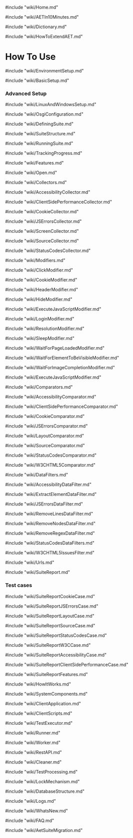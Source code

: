 #include "wiki/Home.md"

#include "wiki/AETIn10Minutes.md"

#include "wiki/Dictionary.md"

#include "wiki/HowToExtendAET.md"

# How To Use

#include "wiki/EnvironmentSetup.md"

#include "wiki/BasicSetup.md"

### Advanced Setup

#include "wiki/LinuxAndWindowsSetup.md"

#include "wiki/OsgiConfiguration.md"

#include "wiki/DefiningSuite.md"

#include "wiki/SuiteStructure.md"

#include "wiki/RunningSuite.md"

#include "wiki/TrackingProgress.md"

#include "wiki/Features.md"

#include "wiki/Open.md"

#include "wiki/Collectors.md"

#include "wiki/AccessibilityCollector.md"

#include "wiki/ClientSidePerformanceCollector.md"

#include "wiki/CookieCollector.md"

#include "wiki/JSErrorsCollector.md"

#include "wiki/ScreenCollector.md"

#include "wiki/SourceCollector.md"

#include "wiki/StatusCodesCollector.md"

#include "wiki/Modifiers.md"

#include "wiki/ClickModifier.md"

#include "wiki/CookieModifier.md"

#include "wiki/HeaderModifier.md"

#include "wiki/HideModifier.md"

#include "wiki/ExecuteJavaScriptModifier.md"

#include "wiki/LoginModifier.md"

#include "wiki/ResolutionModifier.md"

#include "wiki/SleepModifier.md"

#include "wiki/WaitForPageLoadedModifier.md"

#include "wiki/WaitForElementToBeVisibleModifier.md"

#include "wiki/WaitForImageCompletionModifier.md"

#include "wiki/ExecuteJavaScriptModifier.md"

#include "wiki/Comparators.md"

#include "wiki/AccessibilityComparator.md"

#include "wiki/ClientSidePerformanceComparator.md"

#include "wiki/CookieComparator.md"

#include "wiki/JSErrorsComparator.md"

#include "wiki/LayoutComparator.md"

#include "wiki/SourceComparator.md"

#include "wiki/StatusCodesComparator.md"

#include "wiki/W3CHTML5Comparator.md"

#include "wiki/DataFilters.md"

#include "wiki/AccessibilityDataFilter.md"

#include "wiki/ExtractElementDataFilter.md"

#include "wiki/JSErrorsDataFilter.md"

#include "wiki/RemoveLinesDataFilter.md"

#include "wiki/RemoveNodesDataFilter.md"

#include "wiki/RemoveRegexDataFilter.md"

#include "wiki/StatusCodesDataFilters.md"

#include "wiki/W3CHTML5IssuesFilter.md"

#include "wiki/Urls.md"

#include "wiki/SuiteReport.md"

### Test cases

#include "wiki/SuiteReportCookieCase.md"

#include "wiki/SuiteReportJSErrorsCase.md"

#include "wiki/SuiteReportLayoutCase.md"

#include "wiki/SuiteReportSourceCase.md"

#include "wiki/SuiteReportStatusCodesCase.md"

#include "wiki/SuiteReportW3CCase.md"

#include "wiki/SuiteReportAccessibilityCase.md"

#include "wiki/SuiteReportClientSidePerformanceCase.md"

#include "wiki/SuiteReportFeatures.md"

#include "wiki/HowItWorks.md"

#include "wiki/SystemComponents.md"

#include "wiki/ClientApplication.md"

#include "wiki/ClientScripts.md"

#include "wiki/TestExecutor.md"

#include "wiki/Runner.md"

#include "wiki/Worker.md"

#include "wiki/RestAPI.md"

#include "wiki/Cleaner.md"

#include "wiki/TestProcessing.md"

#include "wiki/LockMechanism.md"

#include "wiki/DatabaseStructure.md"

#include "wiki/Logs.md"

#include "wiki/WhatsNew.md"

#include "wiki/FAQ.md"

#include "wiki/AetSuiteMigration.md"
